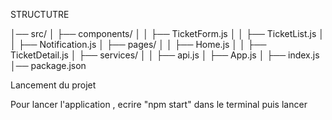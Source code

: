 STRUCTUTRE

│── src/
│ ├── components/
│ │ ├── TicketForm.js
│ │ ├── TicketList.js
│ │ ├── Notification.js
│ ├── pages/
│ │ ├── Home.js
│ │ ├── TicketDetail.js
│ ├── services/
│ │ ├── api.js
│ ├── App.js
│ ├── index.js
│── package.json

Lancement du projet 

Pour lancer l'application , ecrire "npm start" dans le terminal puis lancer
